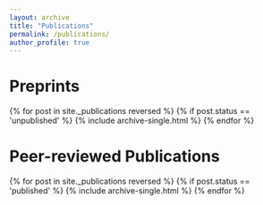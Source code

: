 ```yaml
---
layout: archive
title: "Publications"
permalink: /publications/
author_profile: true
---
```


<!---
{% if author.googlescholar %}
  You can also find my articles on <u><a href="{{author.googlescholar}}">my Google Scholar profile</a>.</u>
{% endif %}

{% include base_path %}
--->

Preprints
====== 

{% for post in site._publications reversed %} {% if post.status == 'unpublished' %}
  {% include archive-single.html %}
{% endfor %}


Peer-reviewed Publications
======

{% for post in site._publications reversed %} {% if post.status == 'published' %}
  {% include archive-single.html %}
{% endfor %}
